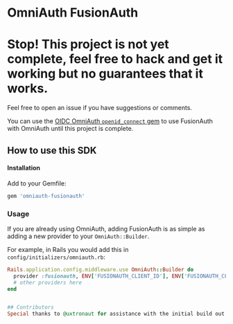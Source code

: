 # OmniAuth FusionAuth

# Stop! This project is not yet complete, feel free to hack and get it working but no guarantees that it works.
Feel free to open an issue if you have suggestions or comments.

You can use the [OIDC OmniAuth `openid_connect` gem](https://fusionauth.io/docs/v1/tech/tutorials/integrate-ruby-rails) to use FusionAuth with OmniAuth until this project is complete.

## How to use this SDK

#### Installation

Add to your Gemfile:

```ruby
gem 'omniauth-fusionauth'
```

### Usage

If you are already using OmniAuth, adding FusionAuth is as simple as adding a new provider to your `OmniAuth::Builder`.

For example, in Rails you would add this in `config/initializers/omniauth.rb`:

```ruby
Rails.application.config.middleware.use OmniAuth::Builder do
  provider :fusionauth, ENV['FUSIONAUTH_CLIENT_ID'], ENV['FUSIONAUTH_CLIENT_SECRET'], {scope: 'openid' }
  # other providers here
end


## Contributors
Special thanks to @uxtronaut for assistance with the initial build out of this OmniAuth strategy.
